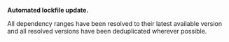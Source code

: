 **Automated lockfile update.**

All dependency ranges have been resolved to their latest available version
and all resolved versions have been deduplicated wherever possible.
